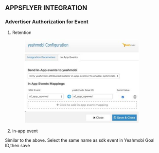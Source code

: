 ## APPSFLYER INTEGRATION
### Advertiser Authorization for Event

1. Retention

<div align=center><img src="https://github.com/YmSupportDoc/YmSupportDoc/blob/master/OCPA_Integration_Document/APPSFLYER_INTEGRATION.png" width="75%" height="75%" /></div>

2. in-app event

Similar to the above. Select the same name as sdk event in Yeahmobi Goal ID,then save